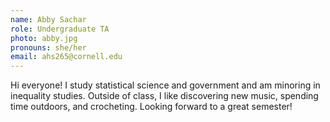 ```yaml
---
name: Abby Sachar
role: Undergraduate TA
photo: abby.jpg
pronouns: she/her
email: ahs265@cornell.edu
---
```


Hi everyone! I study statistical science and government and am minoring in inequality studies. Outside of class, I like discovering new music, spending time outdoors, and crocheting. Looking forward to a great semester!